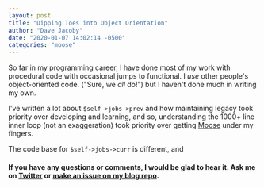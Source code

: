 ```yaml
---
layout: post
title: "Dipping Toes into Object Orientation"
author: "Dave Jacoby"
date: "2020-01-07 14:02:14 -0500"
categories: "moose"
---
```


So far in my programming career, I have done most of my work with procedural code with occasional jumps to functional. I _use_ other people's object-oriented code. ("Sure, we _all_ do!") but I haven't done much in writing my own.

I've written a lot about `$self->jobs->prev` and how maintaining legacy took priority over developing and learning, and so, understanding the 1000+ line inner loop (not an exaggeration) took priority over getting [Moose](https://metacpan.org/pod/Moose) under my fingers.

The code base for `$self->jobs->curr` is different, and 

#### If you have any questions or comments, I would be glad to hear it. Ask me on [Twitter](https://twitter.com/jacobydave) or [make an issue on my blog repo](https://github.com/jacoby/jacoby.github.io).
